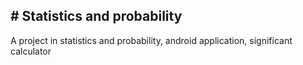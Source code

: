 ## # Statistics and probability
A project in statistics and probability, android application, significant calculator
